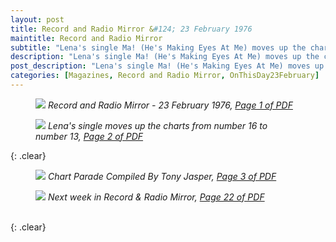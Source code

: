 ```yaml
---
layout: post
title: Record and Radio Mirror &#124; 23 February 1976
maintitle: Record and Radio Mirror
subtitle: "Lena's single Ma! (He's Making Eyes At Me) moves up the charts from number 16 to number 13"
description: "Lena's single Ma! (He's Making Eyes At Me) moves up the charts from number 16 to number 13"
post_description: "Lena's single Ma! (He's Making Eyes At Me) moves up the charts from number 16 to number 13"
categories: [Magazines, Record and Radio Mirror, OnThisDay23February]
---
```


<figure class="fig1">
<a href="/assets/images/magazines/1974-02-23-01-record-&-radio-mirror.png"><img src="/assets/images/magazines/1974-02-23-01-record-&-radio-mirror.png" class="full-width zoom-in" /></a>
<cite>Record and Radio Mirror - 23 February 1976, <a class="external-link" href="https://www.americanradiohistory.com/UK/Record-Mirror/70s/74/Record-Mirror-1974-02-23.pdf">Page 1 of PDF</a></cite>
</figure>

<figure class="fig2">
<a href="/assets/images/magazines/1974-02-23-02-record-&-radio-mirror.png"><img src="/assets/images/magazines/1974-02-23-02-record-&-radio-mirror.png" class="full-width zoom-in" /></a>
<cite>Lena's single moves up the charts from number 16 to number 13, <a class="external-link" href="https://www.americanradiohistory.com/UK/Record-Mirror/70s/74/Record-Mirror-1974-02-23.pdf#page=02">Page 2 of PDF</a></cite>
</figure>

{: .clear}

<figure class="fig1">
<a href="/assets/images/magazines/1974-02-23-03-record-&-radio-mirror.png"><img src="/assets/images/magazines/1974-02-23-03-record-&-radio-mirror.png" class="full-width zoom-in" /></a>
<cite>Chart Parade Compiled By Tony Jasper, <a class="external-link" href="https://www.americanradiohistory.com/UK/Record-Mirror/70s/74/Record-Mirror-1974-02-23.pdf#page=03">Page 3 of PDF</a></cite>
</figure>

<figure class="fig2">
<a href="/assets/images/magazines/1974-02-23-22-record-&-radio-mirror.png"><img src="/assets/images/magazines/1974-02-23-22-record-&-radio-mirror.png" class="full-width zoom-in" /></a>
<cite>Next week in Record & Radio Mirror, <a class="external-link" href="https://www.americanradiohistory.com/UK/Record-Mirror/70s/74/Record-Mirror-1974-02-23.pdf#page=22">Page 22 of PDF</a></cite>
</figure>

<br />{: .clear}

